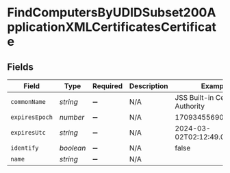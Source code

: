 # FindComputersByUDIDSubset200ApplicationXMLCertificatesCertificate


## Fields

| Field                              | Type                               | Required                           | Description                        | Example                            |
| ---------------------------------- | ---------------------------------- | ---------------------------------- | ---------------------------------- | ---------------------------------- |
| `commonName`                       | *string*                           | :heavy_minus_sign:                 | N/A                                | JSS Built-in Certificate Authority |
| `expiresEpoch`                     | *number*                           | :heavy_minus_sign:                 | N/A                                | 1709345569000                      |
| `expiresUtc`                       | *string*                           | :heavy_minus_sign:                 | N/A                                | 2024-03-02T02:12:49.000+0000       |
| `identify`                         | *boolean*                          | :heavy_minus_sign:                 | N/A                                | false                              |
| `name`                             | *string*                           | :heavy_minus_sign:                 | N/A                                |                                    |